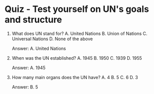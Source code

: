  # Quiz - Test yourself on UN's goals and structure

1. What does UN stand for?
   A. United Nations
   B. Union of Nations
   C. Universal Nations
   D. None of the above

   Answer: A. United Nations

2. When was the UN established?
   A. 1945
   B. 1950
   C. 1939
   D. 1955

   Answer: A. 1945

3. How many main organs does the UN have?
   A. 4
   B. 5
   C. 6
   D. 3

   Answer: B. 5
